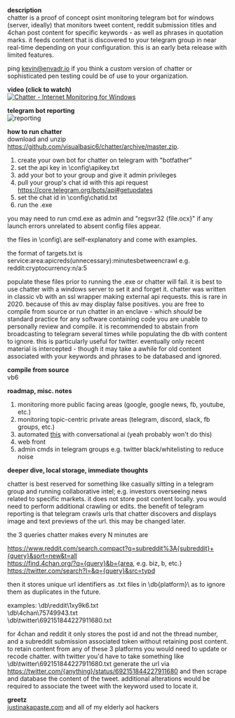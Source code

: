 **description**<br/>
chatter is a proof of concept osint monitoring telegram bot for windows (server, ideally) that monitors tweet content, reddit submission titles and 4chan post content for specific keywords - as well as phrases in quotation marks. it feeds content that is discovered to your telegram group in near real-time depending on your configuration. this is an early beta release with limited features.

ping kevin@envadr.io if you think a custom version of chatter or sophisticated pen testing could be of use to your organization.

**video (click to watch)**<br/>
[![Chatter - Internet Monitoring for Windows](https://i.imgur.com/1jrvZo0.png)](https://www.youtube.com/watch?v=zhQ8ztWAmlk "Chatter - Internet Monitoring for Windows")

**telegram bot reporting**<br/>
![reporting](https://i.imgur.com/3uRhvnx.png)

**how to run chatter**<br/>
download and unzip https://github.com/visualbasic6/chatter/archive/master.zip.

1. create your own bot for chatter on telegram with "botfather"<br/>
2. set the api key in \config\apikey.txt<br/>
3. add your bot to your group and give it admin privileges<br/>
3. pull your group's chat id with this api request https://core.telegram.org/bots/api#getupdates<br/>
4. set the chat id in \config\chatid.txt<br/>
5. run the .exe<br/>

you may need to run cmd.exe as admin and "regsvr32 {file.ocx}" if any launch errors unrelated to absent config files appear. 

the files in \config\ are self-explanatory and come with examples.

the format of targets.txt is
service:area:apicreds(unnecessary):minutesbetweencrawl
e.g. reddit:cryptocurrency:n/a:5

populate these files prior to running the .exe or chatter will fail. it is best to use chatter with a windows server to set it and forget it. chatter was written in classic vb with an ssl wrapper making external api requests. this is rare in 2020. because of this av may display false positives. you are free to compile from source or run chatter in an enclave - which *should* be standard practice for any software containing code you are unable to personally review and compile. it is recommended to abstain from broadcasting to telegram several times while populating the db with content to ignore. this is particularly useful for twitter. eventually only recent material is intercepted - though it may take a awhile for old content associated with your keywords and phrases to be databased and ignored.

**compile from source**<br/>
vb6

**roadmap, misc. notes**<br/>
1. monitoring more public facing areas (google, google news, fb, youtube, etc.)
2. monitoring topic-centric private areas (telegram, discord, slack, fb groups, etc.)
3. automated [this](https://pastebin.com/raw/irj4Fyd5) with conversational ai (yeah probably won't do this)
4. web front
5. admin cmds in telegram groups e.g. twitter black/whitelisting to reduce noise

**deeper dive, local storage, immediate thoughts**<br/>

chatter is best reserved for something like casually sitting in a telegram group and running collaborative intel; e.g. investors overseeing news related to specific markets. it does not store post content locally. you would need to perform additional crawling or edits. the benefit of telegram reporting is that telegram crawls urls that chatter discovers and displays image and text previews of the url. this may be changed later.

the 3 queries chatter makes every N minutes are

https://www.reddit.com/search.compact?q=subreddit%3A{subreddit}+{query}&sort=new&t=all<br/>
https://find.4chan.org/?q={query}&b={area, e.g. biz, b, etc.}<br/>
https://twitter.com/search?l=&q={query}&src=typd<br/>

then it stores unique url identifiers as .txt files in \db\{platform}\ as to ignore them as duplicates in the future.

examples:
\db\reddit\1xy9k6.txt<br/>
\db\4chan\75749943.txt<br/>
\db\twitter\692151844227911680.txt<br/>

for 4chan and reddit it only stores the post id and not the thread number, and a subreddit submission associated token without retaining post content. to retain content from any of these 3 platforms you would need to update or recode chatter. with twitter you'd have to take something like \db\twitter\692151844227911680.txt generate the url via https://twitter.com/{anything}/status/692151844227911680 and then scrape and database the content of the tweet. additional alterations would be required to associate the tweet with the keyword used to locate it.

**greetz**<br/>
[justinakapaste.com](https://justinakapaste.com) and all of my elderly aol hackers
